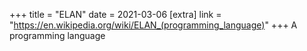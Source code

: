 +++
title = "ELAN"
date = 2021-03-06
[extra]
link = "https://en.wikipedia.org/wiki/ELAN_(programming_language)"
+++
A programming language

